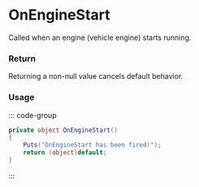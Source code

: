 # OnEngineStart
<Badge type="info" text="Vehicle"/>[<Badge type="danger" text="Carbon Compatible"/>](https://github.com/CarbonCommunity/Carbon)[<Badge type="warning" text="Oxide Compatible"/>](https://github.com/OxideMod/Oxide.Rust)
Called when an engine (vehicle engine) starts running.

### Return
Returning a non-null value cancels default behavior.

### Usage
::: code-group
```csharp [Example]
private object OnEngineStart()
{
	Puts("OnEngineStart has been fired!");
	return (object)default;
}
```
:::
